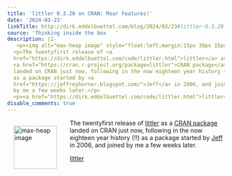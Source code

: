 ```yaml
---
title: 'littler 0.3.20 on CRAN: Moar Features!'
date: '2024-03-23'
linkTitle: http://dirk.eddelbuettel.com/blog/2024/03/23#littler-0.3.20
source: 'Thinking inside the box   '
description: |2-
   <p><img alt="max-heap image" style="float:left;margin:15px 30px 15px 15px;" width="100" height="100" src="https://dirk.eddelbuettel.com/images/letter-r.png"/></p>
  <p>The twentyfirst release of <a
  href="https://dirk.eddelbuettel.com/code/littler.html">littler</a> as a
  <a href="https://cran.r-project.org/package=littler">CRAN package</a>
  landed on CRAN just now, following in the now eighteen year history (!!)
  as a package started by <a
  href="https://jeffreyhorner.blogspot.com/">Jeff</a> in 2006, and joined
  by me a few weeks later.</p>
  <p><a href="https://dirk.eddelbuettel.com/code/littler.html">littler</a ...
disable_comments: true
---
```

 <p><img alt="max-heap image" style="float:left;margin:15px 30px 15px 15px;" width="100" height="100" src="https://dirk.eddelbuettel.com/images/letter-r.png"/></p>
<p>The twentyfirst release of <a
href="https://dirk.eddelbuettel.com/code/littler.html">littler</a> as a
<a href="https://cran.r-project.org/package=littler">CRAN package</a>
landed on CRAN just now, following in the now eighteen year history (!!)
as a package started by <a
href="https://jeffreyhorner.blogspot.com/">Jeff</a> in 2006, and joined
by me a few weeks later.</p>
<p><a href="https://dirk.eddelbuettel.com/code/littler.html">littler</a ...